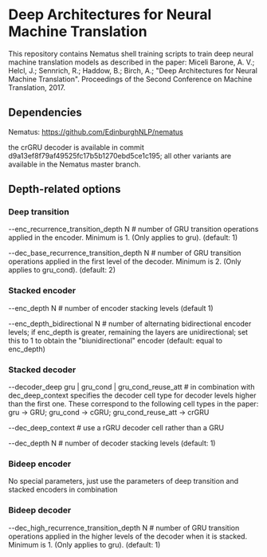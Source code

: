 # Deep Architectures for Neural Machine Translation

This repository contains Nematus shell training scripts to train deep neural machine translation models as described in the paper:
Miceli Barone, A. V.; Helcl, J.; Sennrich, R.; Haddow, B.; Birch, A.; "Deep Architectures for Neural Machine Translation". Proceedings of the Second Conference on Machine Translation, 2017.

## Dependencies

Nematus: https://github.com/EdinburghNLP/nematus

the crGRU decoder is available in commit d9a13ef8f79af49525fc17b5b1270ebd5ce1c195;
all other variants are available in the Nematus master branch.

## Depth-related options

### Deep transition

--enc_recurrence_transition_depth N           # number of GRU transition operations applied in the encoder. Minimum is 1. (Only applies to gru). (default: 1)

--dec_base_recurrence_transition_depth N      # number of GRU transition operations applied in the first level of the decoder. Minimum is 2.  (Only applies to gru_cond). (default: 2)

### Stacked encoder

--enc_depth N                                 # number of encoder stacking levels (default 1)

--enc_depth_bidirectional N                   # number of alternating bidirectional encoder levels; if enc_depth is greater, remaining the layers are unidirectional; set this to 1 to obtain the "biunidirectional" encoder (default: equal to enc_depth)

### Stacked decoder

--decoder_deep gru | gru_cond | gru_cond_reuse_att  # in combination with dec_deep_context specifies the decoder cell type for decoder levels higher than the first one. These correspond to the following cell types in the paper: gru -> GRU; gru_cond -> cGRU; gru_cond_reuse_att -> crGRU

--dec_deep_context                            # use a rGRU decoder cell rather than a GRU

--dec_depth N                                 # number of decoder stacking levels (default: 1)

### Bideep encoder

No special parameters, just use the parameters of deep transition and stacked encoders in combination

### Bideep decoder

--dec_high_recurrence_transition_depth N      # number of GRU transition operations applied in the higher levels of the decoder when it is stacked. Minimum is 1. (Only applies to gru). (default: 1)
